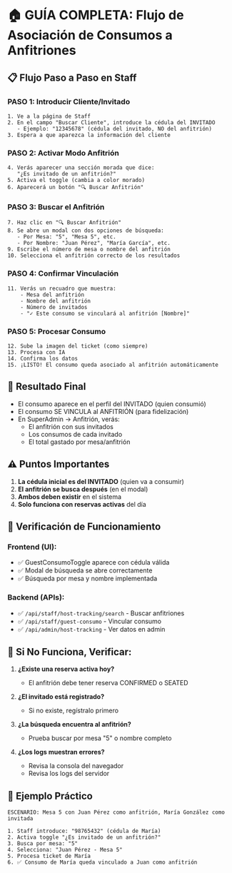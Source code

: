 # 🏠 GUÍA COMPLETA: Flujo de Asociación de Consumos a Anfitriones

## 📋 Flujo Paso a Paso en Staff

### **PASO 1: Introducir Cliente/Invitado**
```
1. Ve a la página de Staff
2. En el campo "Buscar Cliente", introduce la cédula del INVITADO
   - Ejemplo: "12345678" (cédula del invitado, NO del anfitrión)
3. Espera a que aparezca la información del cliente
```

### **PASO 2: Activar Modo Anfitrión** 
```
4. Verás aparecer una sección morada que dice:
   "¿Es invitado de un anfitrión?"
5. Activa el toggle (cambia a color morado)
6. Aparecerá un botón "🔍 Buscar Anfitrión"
```

### **PASO 3: Buscar el Anfitrión**
```
7. Haz clic en "🔍 Buscar Anfitrión"
8. Se abre un modal con dos opciones de búsqueda:
   - Por Mesa: "5", "Mesa 5", etc.
   - Por Nombre: "Juan Pérez", "María García", etc.
9. Escribe el número de mesa o nombre del anfitrión
10. Selecciona el anfitrión correcto de los resultados
```

### **PASO 4: Confirmar Vinculación**
```
11. Verás un recuadro que muestra:
    - Mesa del anfitrión
    - Nombre del anfitrión  
    - Número de invitados
    - "✓ Este consumo se vinculará al anfitrión [Nombre]"
```

### **PASO 5: Procesar Consumo**
```
12. Sube la imagen del ticket (como siempre)
13. Procesa con IA
14. Confirma los datos
15. ¡LISTO! El consumo queda asociado al anfitrión automáticamente
```

## 🎯 Resultado Final

- El consumo aparece en el perfil del INVITADO (quien consumió)
- El consumo SE VINCULA al ANFITRIÓN (para fidelización)
- En SuperAdmin → Anfitrión, verás:
  - El anfitrión con sus invitados
  - Los consumos de cada invitado
  - El total gastado por mesa/anfitrión

## ⚠️ Puntos Importantes

1. **La cédula inicial es del INVITADO** (quien va a consumir)
2. **El anfitrión se busca después** (en el modal)
3. **Ambos deben existir** en el sistema
4. **Solo funciona con reservas activas** del día

## 🔧 Verificación de Funcionamiento

### Frontend (UI):
- ✅ GuestConsumoToggle aparece con cédula válida
- ✅ Modal de búsqueda se abre correctamente
- ✅ Búsqueda por mesa y nombre implementada

### Backend (APIs):
- ✅ `/api/staff/host-tracking/search` - Buscar anfitriones
- ✅ `/api/staff/guest-consumo` - Vincular consumo
- ✅ `/api/admin/host-tracking` - Ver datos en admin

## 🚀 Si No Funciona, Verificar:

1. **¿Existe una reserva activa hoy?**
   - El anfitrión debe tener reserva CONFIRMED o SEATED
   
2. **¿El invitado está registrado?**
   - Si no existe, regístralo primero
   
3. **¿La búsqueda encuentra al anfitrión?**
   - Prueba buscar por mesa "5" o nombre completo
   
4. **¿Los logs muestran errores?**
   - Revisa la consola del navegador
   - Revisa los logs del servidor

## 🎪 Ejemplo Práctico

```
ESCENARIO: Mesa 5 con Juan Pérez como anfitrión, María González como invitada

1. Staff introduce: "98765432" (cédula de María)
2. Activa toggle "¿Es invitado de un anfitrión?"
3. Busca por mesa: "5"
4. Selecciona: "Juan Pérez - Mesa 5"
5. Procesa ticket de María
6. ✅ Consumo de María queda vinculado a Juan como anfitrión
```
